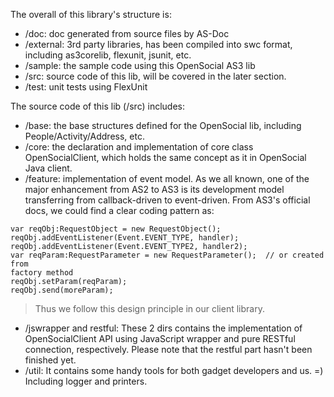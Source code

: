 The overall of this library's structure is:
  * /doc: doc generated from source files by AS-Doc
  * /external: 3rd party libraries, has been compiled into swc format, including as3corelib, flexunit, jsunit, etc.
  * /sample: the sample code using this OpenSocial AS3 lib
  * /src: source code of this lib, will be covered in the later section.
  * /test: unit tests using FlexUnit

The source code of this lib (/src) includes:
  * /base: the base structures defined for the OpenSocial lib, including People/Activity/Address, etc.
  * /core: the declaration and implementation of core class OpenSocialClient, which holds the same concept as it in OpenSocial Java client.
  * /feature: implementation of event model.  As we all known, one of the major enhancement from AS2 to AS3 is its development model transferring from callback-driven to event-driven.  From AS3's official docs, we could find a clear coding pattern as:
```
var reqObj:RequestObject = new RequestObject();
reqObj.addEventListener(Event.EVENT_TYPE, handler);
reqObj.addEventListener(Event.EVENT_TYPE2, handler2);
var reqParam:RequestParameter = new RequestParameter();  // or created from
factory method
reqObj.setParam(reqParam);
reqObj.send(moreParam);
```
> Thus we follow this design principle in our client library.
  * /jswrapper and restful: These 2 dirs contains the implementation of OpenSocialClient API using JavaScript wrapper and pure RESTful connection, respectively.  Please note that the restful part hasn't been finished yet.
  * /util: It contains some handy tools for both gadget developers and us. =) Including logger and printers.
